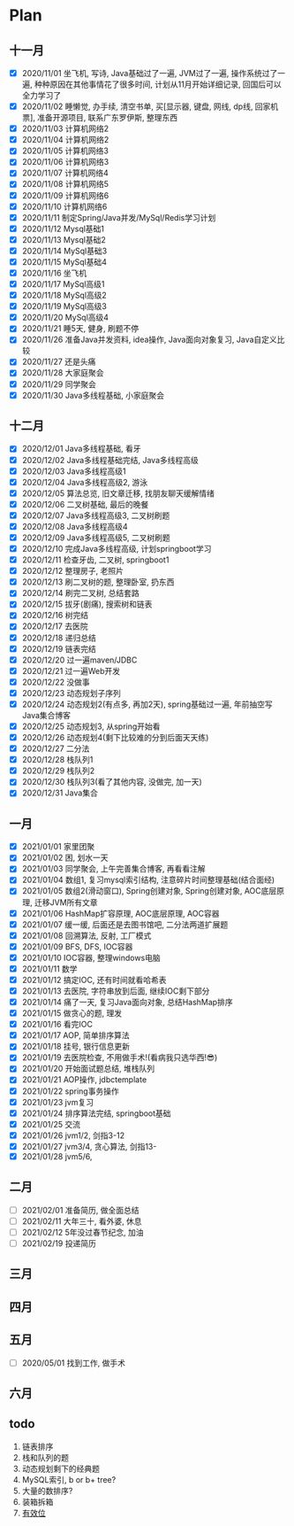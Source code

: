 # Plan
## 十一月
- [x] 2020/11/01 坐飞机, 写诗, Java基础过了一遍, JVM过了一遍, 操作系统过了一遍, 种种原因在其他事情花了很多时间, 计划从11月开始详细记录, 回国后可以全力学习了
- [x] 2020/11/02 睡懒觉, 办手续, 清空书单, 买[显示器, 键盘, 网线, dp线, 回家机票], 准备开源项目, 联系广东罗伊斯, 整理东西
- [x] 2020/11/03 计算机网络2
- [x] 2020/11/04 计算机网络2
- [x] 2020/11/05 计算机网络3
- [x] 2020/11/06 计算机网络3
- [x] 2020/11/07 计算机网络4
- [x] 2020/11/08 计算机网络5
- [x] 2020/11/09 计算机网络6
- [x] 2020/11/10 计算机网络6
- [x] 2020/11/11 制定Spring/Java并发/MySql/Redis学习计划
- [x] 2020/11/12 Mysql基础1
- [x] 2020/11/13 Mysql基础2
- [x] 2020/11/14 MySql基础3
- [x] 2020/11/15 MySql基础4
- [x] 2020/11/16 坐飞机
- [x] 2020/11/17 MySql高级1
- [x] 2020/11/18 MySql高级2
- [x] 2020/11/19 MySql高级3
- [x] 2020/11/20 MySql高级4
- [x] 2020/11/21 睡5天, 健身, 刷题不停
- [x] 2020/11/26 准备Java并发资料, idea操作, Java面向对象复习, Java自定义比较
- [x] 2020/11/27 还是头痛
- [x] 2020/11/28 大家庭聚会
- [x] 2020/11/29 同学聚会
- [x] 2020/11/30 Java多线程基础, 小家庭聚会

## 十二月
- [x] 2020/12/01 Java多线程基础, 看牙
- [x] 2020/12/02 Java多线程基础完结, Java多线程高级
- [x] 2020/12/03 Java多线程高级1
- [x] 2020/12/04 Java多线程高级2, 游泳
- [x] 2020/12/05 算法总览, 旧文章迁移, 找朋友聊天缓解情绪
- [x] 2020/12/06 二叉树基础, 最后的晚餐
- [x] 2020/12/07 Java多线程高级3, 二叉树刷题
- [x] 2020/12/08 Java多线程高级4
- [x] 2020/12/09 Java多线程高级5, 二叉树刷题
- [x] 2020/12/10 完成Java多线程高级, 计划springboot学习
- [x] 2020/12/11 检查牙齿, 二叉树, springboot1
- [x] 2020/12/12 整理房子, 老照片
- [x] 2020/12/13 刷二叉树的题, 整理卧室, 扔东西
- [x] 2020/12/14 刷完二叉树, 总结套路
- [x] 2020/12/15 拔牙(剧痛), 搜索树和链表
- [x] 2020/12/16 树完结
- [x] 2020/12/17 去医院
- [x] 2020/12/18 递归总结
- [x] 2020/12/19 链表完结
- [x] 2020/12/20 过一遍maven/JDBC
- [x] 2020/12/21 过一遍Web开发
- [x] 2020/12/22 没做事
- [x] 2020/12/23 动态规划子序列
- [x] 2020/12/24 动态规划2(有点多, 再加2天), spring基础过一遍, 年前抽空写Java集合博客
- [x] 2020/12/25 动态规划3, 从spring开始看
- [x] 2020/12/26 动态规划4(剩下比较难的分到后面天天练)
- [x] 2020/12/27 二分法
- [x] 2020/12/28 栈队列1
- [x] 2020/12/29 栈队列2
- [x] 2020/12/30 栈队列3(看了其他内容, 没做完, 加一天)
- [x] 2020/12/31 Java集合

## 一月
- [x] 2021/01/01 家里团聚
- [x] 2021/01/02 困, 划水一天
- [x] 2021/01/03 同学聚会, 上午完善集合博客, 再看看注解
- [x] 2021/01/04 数组1, 复习mysql索引结构, 注意碎片时间整理基础(结合面经)
- [x] 2021/01/05 数组2(滑动窗口), Spring创建对象, Spring创建对象, AOC底层原理, 迁移JVM所有文章
- [x] 2021/01/06 HashMap扩容原理, AOC底层原理, AOC容器
- [x] 2021/01/07 缓一缓, 后面还是去图书馆吧, 二分法两道扩展题
- [x] 2021/01/08 回溯算法, 反射, 工厂模式
- [x] 2021/01/09 BFS, DFS, IOC容器
- [x] 2021/01/10 IOC容器, 整理windows电脑
- [x] 2021/01/11 数学
- [x] 2021/01/12 搞定IOC, 还有时间就看哈希表
- [x] 2021/01/13 去医院, 字符串放到后面, 继续IOC剩下部分
- [x] 2021/01/14 痛了一天, 复习Java面向对象, 总结HashMap排序
- [x] 2021/01/15 做贪心的题, 理发
- [x] 2021/01/16 看完IOC
- [x] 2021/01/17 AOP, 简单排序算法
- [x] 2021/01/18 挂号, 银行信息更新
- [x] 2021/01/19 去医院检查, 不用做手术!(看病我只选华西!:sunglasses:)
- [x] 2021/01/20 开始面试题总结, 堆栈队列 
- [x] 2021/01/21 AOP操作, jdbctemplate
- [x] 2021/01/22 spring事务操作
- [x] 2021/01/23 jvm复习
- [x] 2021/01/24 排序算法完结, springboot基础
- [x] 2021/01/25 交流
- [x] 2021/01/26 jvm1/2, 剑指3-12
- [x] 2021/01/27 jvm3/4, 贪心算法, 剑指13-
- [x] 2021/01/28 jvm5/6, 

## 二月
- [ ] 2021/02/01 准备简历, 做全面总结
- [ ] 2021/02/11 大年三十, 看外婆, 休息
- [ ] 2021/02/12 5年没过春节纪念, 加油
- [ ] 2021/02/19 投递简历

## 三月

## 四月

## 五月
- [ ] 2020/05/01 找到工作, 做手术

## 六月

## todo
1. 链表排序
2. 栈和队列的题
3. 动态规划剩下的经典题
4. MySQL索引, b or b+ tree?
5. 大量的数排序?
6. 装箱拆箱
7. [有效位](https://www.zhihu.com/question/274137101)